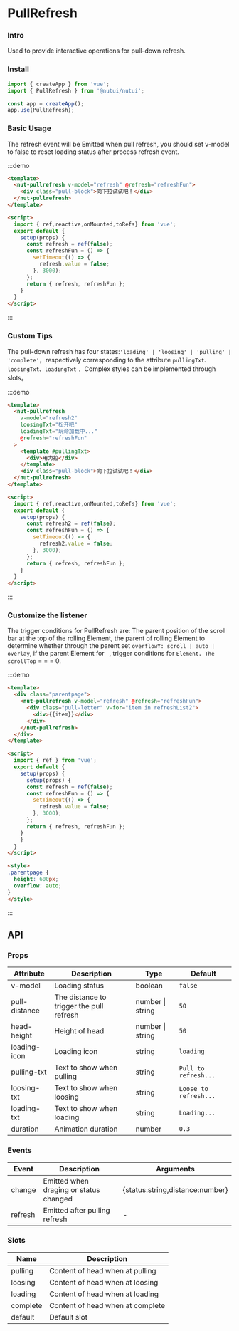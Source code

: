 #  PullRefresh

### Intro

Used to provide interactive operations for pull-down refresh.

### Install

```javascript
import { createApp } from 'vue';
import { PullRefresh } from '@nutui/nutui';

const app = createApp();
app.use(PullRefresh);

```

### Basic Usage

The refresh event will be Emitted when pull refresh, you should set v-model to false to reset loading status after process refresh event.

:::demo

```html
<template>
  <nut-pullrefresh v-model="refresh" @refresh="refreshFun">
    <div class="pull-block">向下拉试试吧！</div>
  </nut-pullrefresh>
</template>

<script>
  import { ref,reactive,onMounted,toRefs} from 'vue';
  export default {
    setup(props) {
      const refresh = ref(false);
      const refreshFun = () => {  
        setTimeout(() => {
          refresh.value = false;
        }, 3000);
      };
      return { refresh, refreshFun };
    }
  }
</script>

```
:::
### Custom Tips

The pull-down refresh has four states:`'loading' | 'loosing' | 'pulling' | 'complete'`，respectively corresponding to the attribute `pullingTxt、loosingTxt、loadingTxt` ，Complex styles can be implemented through slots。

:::demo

```html
<template>
  <nut-pullrefresh
    v-model="refresh2"
    loosingTxt="松开吧"
    loadingTxt="玩命加载中..."
    @refresh="refreshFun"
  >
    <template #pullingTxt>
      <div>用力拉</div>
    </template>
    <div class="pull-block">向下拉试试吧！</div>
  </nut-pullrefresh>
</template>

<script>
  import { ref,reactive,onMounted,toRefs} from 'vue';
  export default {
    setup(props) {
      const refresh2 = ref(false);
      const refreshFun = () => {  
        setTimeout(() => {
          refresh2.value = false;
        }, 3000);
      };
      return { refresh, refreshFun };
    }
  }
</script>

```
:::
### Customize the listener

The trigger conditions for PullRefresh are: The parent position of the scroll bar at the top of the rolling Element, the parent of rolling Element to determine whether through the parent set ` overflowY: scroll | auto | overlay `, if the parent Element for ` `, trigger conditions for ` Element. The scrollTop ` = = = 0.

:::demo

```html
<template>
  <div class="parentpage">
    <nut-pullrefresh v-model="refresh" @refresh="refreshFun">
      <div class="pull-letter" v-for="item in refreshList2">
        <div>{{item}}</div>
      </div>
    </nut-pullrefresh>
  </div>
</template>

<script>
  import { ref } from 'vue';
  export default {
    setup(props) {
      setup(props) {
      const refresh = ref(false);
      const refreshFun = () => {  
        setTimeout(() => {
          refresh.value = false;
        }, 3000);
      };
      return { refresh, refreshFun };
    }
    }
  }
</script>

<style>
.parentpage {
  height: 600px;
  overflow: auto;
}
</style>
```
:::

## API

### Props

| Attribute         | Description                             | Type   | Default           |
|--------------|----------------------------------|--------|------------------|
| v-model        | Loading status               | boolean | `false`                |
| pull-distance         | The distance to trigger the pull refresh | number \| string | `50`               |
| head-height | Height of head     | number \| string | `50`  |
| loading-icon         | Loading icon      | string | `loading`            |
| pulling-txt         | Text to show when pulling                       | string | `Pull to refresh...`            |
| loosing-txt         | Text to show when loosing                       | string | `Loose to refresh...`            |
| loading-txt        | Text to show when loading                         | string | `Loading...`                |
| duration       | Animation duration                         | number | `0.3`                |

### Events

| Event | Description           | Arguments     |
|--------|----------------|--------------|
| change  | Emitted when draging or status changed | {status:string,distance:number} |
| refresh  | Emitted after pulling refresh | - |

### Slots

| Name | Description           | 
|--------|----------------|
| pulling  | Content of head when at pulling |
| loosing  | Content of head when at loosing |
| loading  | Content of head when at loading |
| complete  | Content of head when at complete |
| default  | 	Default slot |
